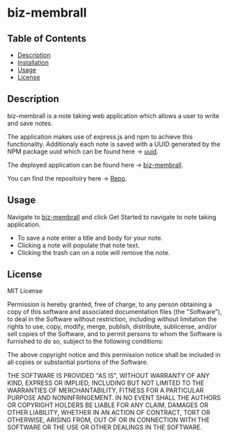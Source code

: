 # biz-membrall

## Table of Contents
* [Description](#description)
* [Installation](#installation)
* [Usage](#usage)
* [License](#license)

## Description

biz-membrall is a note taking web application which allows a user to write and save notes.

The application makes use of express.js and npm to achieve this functionality.  Additionaly each note is saved with 
a UUID generated by the NPM package uuid which can be found here -> [uuid](https://www.npmjs.com/package/uuid).

The deployed application can be found here -> [biz-membrall](https://still-citadel-39987.herokuapp.com/notes).

You can find the repositoiry here -> [Repo](https://github.com/AcheronandStyx/biz-membrall).

## Usage
Navigate to [biz-membrall](https://still-citadel-39987.herokuapp.com/notes) and click Get Started to navigate to note taking application.  
* To save a note enter a title and body for your note.
* Clicking a note will populate that note text.
* Clicking the trash can on a note will remove the note.

## License

MIT License

Permission is hereby granted, free of charge, to any person obtaining a copy
of this software and associated documentation files (the "Software"), to deal
in the Software without restriction, including without limitation the rights
to use, copy, modify, merge, publish, distribute, sublicense, and/or sell
copies of the Software, and to permit persons to whom the Software is
furnished to do so, subject to the following conditions:

The above copyright notice and this permission notice shall be included in all
copies or substantial portions of the Software.

THE SOFTWARE IS PROVIDED "AS IS", WITHOUT WARRANTY OF ANY KIND, EXPRESS OR
IMPLIED, INCLUDING BUT NOT LIMITED TO THE WARRANTIES OF MERCHANTABILITY,
FITNESS FOR A PARTICULAR PURPOSE AND NONINFRINGEMENT. IN NO EVENT SHALL THE
AUTHORS OR COPYRIGHT HOLDERS BE LIABLE FOR ANY CLAIM, DAMAGES OR OTHER
LIABILITY, WHETHER IN AN ACTION OF CONTRACT, TORT OR OTHERWISE, ARISING FROM,
OUT OF OR IN CONNECTION WITH THE SOFTWARE OR THE USE OR OTHER DEALINGS IN THE
SOFTWARE.

